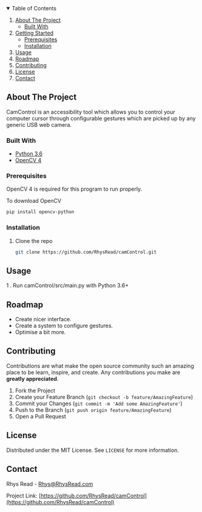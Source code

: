 <!-- TABLE OF CONTENTS -->
<details open="open">
  <summary>Table of Contents</summary>
  <ol>
    <li>
      <a href="#about-the-project">About The Project</a>
      <ul>
        <li><a href="#built-with">Built With</a></li>
      </ul>
    </li>
    <li>
      <a href="#getting-started">Getting Started</a>
      <ul>
        <li><a href="#prerequisites">Prerequisites</a></li>
        <li><a href="#installation">Installation</a></li>
      </ul>
    </li>
    <li><a href="#usage">Usage</a></li>
    <li><a href="#roadmap">Roadmap</a></li>
    <li><a href="#contributing">Contributing</a></li>
    <li><a href="#license">License</a></li>
    <li><a href="#contact">Contact</a></li>
  </ol>
</details>



<!-- ABOUT THE PROJECT -->
## About The Project

CamControl is an accessibility tool which allows you to control your computer cursor through configurable gestures which are picked up by any generic USB web camera.



### Built With

* [Python 3.6](https://www.python.org/)
* [OpenCV 4](https://opencv.org/)


### Prerequisites

OpenCV 4 is required for this program to run properly.

To download OpenCV
   ```sh
   pip install opencv-python
   ```

### Installation

1. Clone the repo
   ```sh
   git clone https://github.com/RhysRead/camControl.git
   ```


<!-- USAGE EXAMPLES -->
## Usage

1 . Run camControl/src/main.py with Python 3.6+



<!-- ROADMAP -->
## Roadmap

- Create nicer interface.
- Create a system to configure gestures.
- Optimise a bit more.



<!-- CONTRIBUTING -->
## Contributing

Contributions are what make the open source community such an amazing place to be learn, inspire, and create. Any contributions you make are **greatly appreciated**.

1. Fork the Project
2. Create your Feature Branch (`git checkout -b feature/AmazingFeature`)
3. Commit your Changes (`git commit -m 'Add some AmazingFeature'`)
4. Push to the Branch (`git push origin feature/AmazingFeature`)
5. Open a Pull Request



<!-- LICENSE -->
## License

Distributed under the MIT License. See `LICENSE` for more information.



<!-- CONTACT -->
## Contact

Rhys Read - Rhys@RhysRead.com

Project Link: [https://github.com/RhysRead/camControl](https://github.com/RhysRead/camControl)

